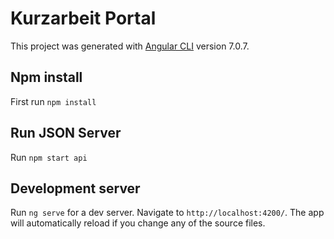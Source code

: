 # Kurzarbeit Portal

This project was generated with [Angular CLI](https://github.com/angular/angular-cli) version 7.0.7.

## Npm install

First run `npm install`

## Run JSON Server

Run `npm start api`


## Development server

Run `ng serve` for a dev server. Navigate to `http://localhost:4200/`. The app will automatically reload if you change any of the source files.
